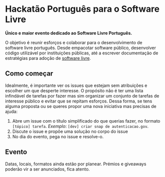 # Hackatão Português para o Software Livre  
**Único e maior evento dedicado ao Software Livre Português.**

O objetivo é reunir esforços e colaborar para o desenvolvimento de software livre português. Desde empacotar software público, desenvolver código utilizável por instituições públicas, até a escrever documentação de estratégias para adoção de [software livre](https://ansol.org/filosofia).

## Como começar  
Idealmente, é importante ver os issues que estejam sem atribuições e escolher um que desperte interesse. O propósito não é ter uma lista infindável de tarefas por fazer mas sim organizar um conjunto de tarefas de interesse público e evitar que se repitam esforços. Dessa forma, se tens alguma proposta ou se queres propor uma nova iniciativa mas precisas de ajuda:  
1. Abre um issue com o título simplificado do que querias fazer, no formato `[tópico] tarefa`. _Exemplo_: `[dev] criar snap de autenticacao.gov`.
2. Discute o issue e propõe uma solução no corpo do issue
3. No dia do evento, pega no issue e resolve-o.

## Evento  
Datas, locais, formatos ainda estão por planear. Prémios e giveaways poderão vir a ser anunciados, fica atento. 
